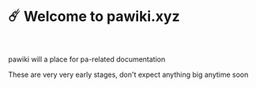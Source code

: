 <br>
<h1>
  ☄️ Welcome to pawiki.xyz
</h1>
<br>
<p>
  pawiki will a place for pa-related documentation
</p>
<p>
  These are very very early stages, don't expect anything big anytime soon
</p>
<br>
